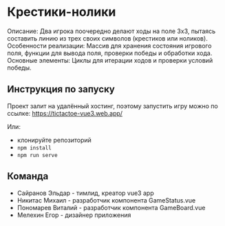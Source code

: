# Крестики-нолики
Описание: Два игрока поочередно делают ходы на поле 3x3, пытаясь составить линию из трех своих символов (крестиков или ноликов).
Особенности реализации: Массив для хранения состояния игрового поля, функции для вывода поля, проверки победы и обработки хода.
Основные элементы: Циклы для итерации ходов и проверки условий победы.

## Инструкция по запуску
Проект залит на удалённый хостинг, поэтому запустить игру можно по ссылке: https://tictactoe-vue3.web.app/

Или:
- клонируйте репозиторий
- `npm install`
- `npm run serve`

## Команда
- Сайранов Эльдар - тимлид, креатор vue3 app
- Никитас Михаил - разработчик компонента GameStatus.vue
- Пономарев Виталий - разработчик компонента GameBoard.vue
- Мелехин Егор - дизайнер приложения
